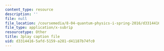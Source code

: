 ```yaml
---
content_type: resource
description: ''
file: null
file_location: /coursemedia/8-04-quantum-physics-i-spring-2016/d33144165afd5159a281d41187b74fc0_qP6y2edM6Ms.vtt
file_type: application/x-subrip
resourcetype: Other
title: 3play caption file
uid: d3314416-5afd-5159-a281-d41187b74fc0
---
```

